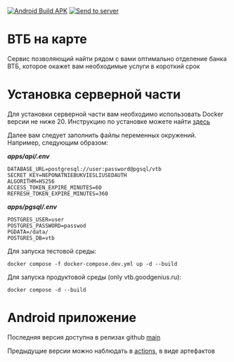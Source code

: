 [![Android Build APK](https://github.com/gg-goodgenius/vtb/actions/workflows/build_apk.yml/badge.svg?branch=main)](https://github.com/gg-goodgenius/vtb/actions/workflows/build_apk.yml) [![Send to server](https://github.com/gg-goodgenius/vtb/actions/workflows/deploy.yml/badge.svg)](https://github.com/gg-goodgenius/vtb/actions/workflows/deploy.yml)
# ВТБ на карте

Сервис позволяющий найти рядом с вами оптимально отделение банка ВТБ, которое окажет вам необходимые услуги в короткий срок

# Установка серверной части
Для установки серверной части вам необходимо использовать Docker версии не ниже 20. Инструкцию по установке можете найти [здесь](https://docs.docker.com/engine/install/)

Далее вам следует заполнить файлы переменных окружений. Например, следующим образом:

***apps/api/.env***
```
DATABASE_URL=postgresql://user:password@pgsql/vtb
SECRET_KEY=NEPONATNIEBUKVIESLIUSEDAUTH
ALGORITHM=HS256
ACCESS_TOKEN_EXPIRE_MINUTES=60
REFRESH_TOKEN_EXPIRE_MINUTES=360
```
***apps/pgsql/.env***
```
POSTGRES_USER=user
POSTGRES_PASSWORD=passwod
PGDATA=/data/
POSTGRES_DB=vtb
```
Для запуска тестовой среды:
```
docker compose -f docker-compose.dev.yml up -d --build
```
Для запуска продуктовой среды (only vtb.goodgenius.ru):
```
docker compose -d --build
```

# Android приложение

Последняя версия доступна в релизах github [main](https://github.com/gg-goodgenius/vtb/releases/tag/main)

Предыдущие версии можно наблюдать в [actions](https://github.com/gg-goodgenius/vtb/actions), в виде артефактов


